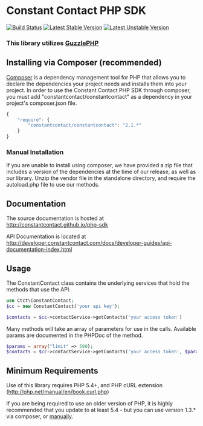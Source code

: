 # Constant Contact PHP SDK
[![Build Status](https://secure.travis-ci.org/constantcontact/php-sdk.png?branch=master)](http://travis-ci.org/constantcontact/php-sdk) [![Latest Stable Version](https://poser.pugx.org/constantcontact/constantcontact/v/stable.svg)](https://packagist.org/packages/constantcontact/constantcontact) [![Latest Unstable Version](https://poser.pugx.org/constantcontact/constantcontact/v/unstable.svg)](https://packagist.org/packages/constantcontact/constantcontact)

### This library utilizes [GuzzlePHP](http://guzzle.readthedocs.org/)

## Installing via Composer (recommended)
[Composer](https://getcomposer.org/) is a dependency management tool for PHP that allows you to declare the dependencies your project needs and installs them into your project. In order to use the Constant Contact PHP SDK through composer, you must add "constantcontact/constantcontact" as a dependency in your project's composer.json file.
```javascript
{
    "require": {
        "constantcontact/constantcontact": "2.1.*"
    }
}
```


### Manual Installation
If you are unable to install using composer, we have provided a zip file that includes a version of the dependencies at the time of our release, as well as our library. Unzip the vendor file in the standalone directory, and require the autoload.php file to use our methods.

## Documentation

The source documentation is hosted at http://constantcontact.github.io/php-sdk

API Documentation is located at http://developer.constantcontact.com/docs/developer-guides/api-documentation-index.html

## Usage
The ConstantContact class contains the underlying services that hold the methods that use the API.
```php
use Ctct\ConstantContact;
$cc = new ConstantContact('your api key');

$contacts = $cc->contactService->getContacts('your access token')
```

Many methods will take an array of parameters for use in the calls. Available params are documented in the PHPDoc of the method.
```php
$params = array("limit" => 500);
$contacts = $cc->contactService->getContacts('your access token', $params);
```
## Minimum Requirements
Use of this library requires PHP 5.4+, and PHP cURL extension (http://php.net/manual/en/book.curl.php)

If you are being required to use an older version of PHP, it is highly recommended that you update to at least 5.4 - but you can use version 1.3.* via composer, or [manually](https://github.com/constantcontact/php-sdk/tree/v1-master).
